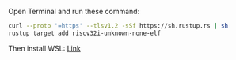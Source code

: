 Open Terminal and run these command:
```bash
curl --proto '=https' --tlsv1.2 -sSf https://sh.rustup.rs | sh
rustup target add riscv32i-unknown-none-elf
```

Then install WSL: [Link](https://learn.microsoft.com/en-us/windows/wsl/install)